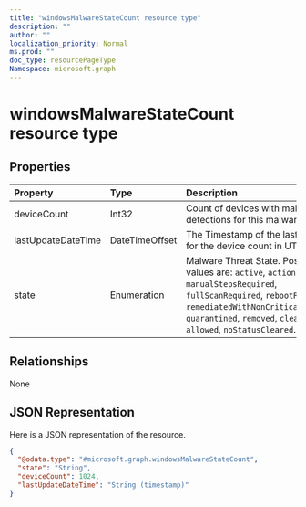 ```yaml
---
title: "windowsMalwareStateCount resource type"
description: ""
author: ""
localization_priority: Normal
ms.prod: ""
doc_type: resourcePageType
Namespace: microsoft.graph
---
```



# windowsMalwareStateCount resource type



## Properties
|Property|Type|Description|
|:---|:---|:---|
|deviceCount|Int32|Count of devices with malware detections for this malware State|
|lastUpdateDateTime|DateTimeOffset|The Timestamp of the last update for the device count in UTC|
|state|Enumeration|Malware Threat State. Possible values are: `active`, `actionFailed`, `manualStepsRequired`, `fullScanRequired`, `rebootRequired`, `remediatedWithNonCriticalFailures`, `quarantined`, `removed`, `cleaned`, `allowed`, `noStatusCleared`.|

## Relationships
None

## JSON Representation
Here is a JSON representation of the resource.
<!-- {
  "blockType": "resource",
  "@odata.type": "microsoft.graph.windowsMalwareStateCount"
}
-->
``` json
{
  "@odata.type": "#microsoft.graph.windowsMalwareStateCount",
  "state": "String",
  "deviceCount": 1024,
  "lastUpdateDateTime": "String (timestamp)"
}
```

